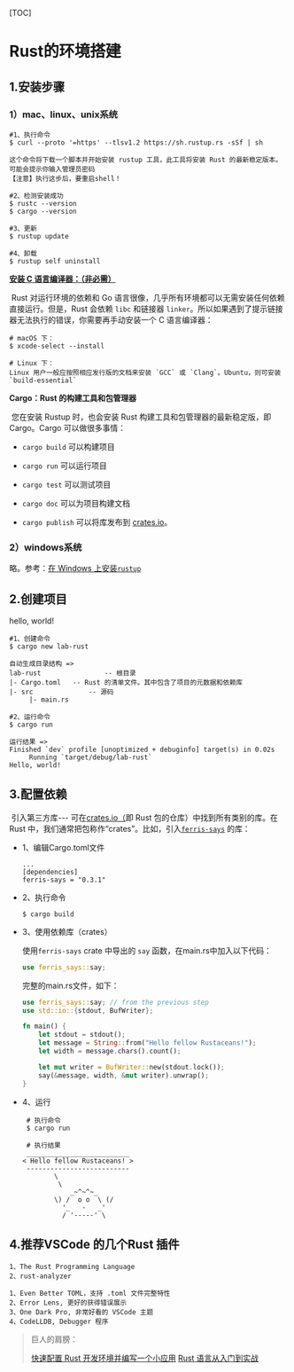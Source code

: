 [TOC]

# Rust的环境搭建



## 1.安装步骤

### 1）mac、linux、unix系统

```shell
#1、执行命令
$ curl --proto '=https' --tlsv1.2 https://sh.rustup.rs -sSf | sh

这个命令将下载一个脚本并开始安装 rustup 工具，此工具将安装 Rust 的最新稳定版本。可能会提示你输入管理员密码
【注意】执行这步后，要重启shell！

#2、检测安装成功
$ rustc --version
$ cargo --version

#3、更新
$ rustup update

#4、卸载
$ rustup self uninstall
```



**[安装 C 语言编译器：（非必需）](http://course.rs/first-try/installation.html#安装-c-语言编译器非必需)**

​		Rust 对运行环境的依赖和 Go 语言很像，几乎所有环境都可以无需安装任何依赖直接运行。但是，Rust 会依赖 `libc` 和链接器 `linker`。所以如果遇到了提示链接器无法执行的错误，你需要再手动安装一个 C 语言编译器：

```shell
# macOS 下：
$ xcode-select --install

# Linux 下：
Linux 用户一般应按照相应发行版的文档来安装 `GCC` 或 `Clang`。Ubuntu，则可安装 `build-essential`
```



**Cargo：Rust 的构建工具和包管理器**

​	您在安装 Rustup 时，也会安装 Rust 构建工具和包管理器的最新稳定版，即 Cargo。Cargo 可以做很多事情：

- `cargo build` 可以构建项目

- `cargo run` 可以运行项目

- `cargo test` 可以测试项目

- `cargo doc` 可以为项目构建文档

- `cargo publish` 可以将库发布到 [crates.io](https://crates.io/)。

  

### 2）windows系统

略。参考：[在 Windows 上安装`rustup`](http://course.rs/first-try/installation.html#在-windows-上安装-rustup)



## 2.创建项目

hello, world!

```shell
#1、创建命令
$ cargo new lab-rust

自动生成目录结构 =>
lab-rust				-- 根目录
|- Cargo.toml	-- Rust 的清单文件。其中包含了项目的元数据和依赖库
|- src				-- 源码
	 |- main.rs
	 
#2、运行命令
$ cargo run

运行结果 =>
Finished `dev` profile [unoptimized + debuginfo] target(s) in 0.02s
     Running `target/debug/lab-rust`
Hello, world!

```



## 3.配置依赖

​	引入第三方库--- 可在[crates.io（](https://crates.io/)即 Rust 包的仓库）中找到所有类别的库。在 Rust 中，我们通常把包称作“crates”。比如，引入[`ferris-says`](https://crates.io/crates/ferris-says) 的库：

* 1、编辑Cargo.toml文件

	```shell
  ...
  [dependencies]
  ferris-says = "0.3.1"
  ```

* 2、执行命令

  ```shell
  $ cargo build
  ```

* 3、使用依赖库（crates）

  使用`ferris-says` crate 中导出的 `say` 函数，在main.rs中加入以下代码：

  ```rust
  use ferris_says::say;
  ```

  完整的main.rs文件，如下：

  ```rust
  use ferris_says::say; // from the previous step
  use std::io::{stdout, BufWriter};
  
  fn main() {
      let stdout = stdout();
      let message = String::from("Hello fellow Rustaceans!");
      let width = message.chars().count();
  
      let mut writer = BufWriter::new(stdout.lock());
      say(&message, width, &mut writer).unwrap();
  }
  ```

* 4、运行

  ```shell
   # 执行命令
   $ cargo run
   
   # 执行结果
   __________________________
  < Hello fellow Rustaceans! >
   --------------------------
          \
           \
              _~^~^~_
          \) /  o o  \ (/
            '_   -   _'
            / '-----' \
  ```




## 4.推荐VSCode 的几个Rust 插件

```shell
1、The Rust Programming Language
2、rust-analyzer

1、Even Better TOML，支持 .toml 文件完整特性
2、Error Lens, 更好的获得错误展示
3、One Dark Pro, 非常好看的 VSCode 主题
4、CodeLLDB, Debugger 程序
```



> 巨人的肩膀：
>
> [快速配置 Rust 开发环境并编写一个小应用](https://www.rust-lang.org/zh-CN/learn/get-started) 
> [Rust 语言从入门到实战](https://view.inews.qq.com/k/20231205A0544100?no-redirect=1&web_channel=wap&openApp=false)

